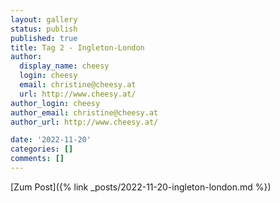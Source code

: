 ```yaml
---
layout: gallery
status: publish
published: true
title: Tag 2 - Ingleton-London
author:
  display_name: cheesy
  login: cheesy
  email: christine@cheesy.at
  url: http://www.cheesy.at/
author_login: cheesy
author_email: christine@cheesy.at
author_url: http://www.cheesy.at/

date: '2022-11-20'
categories: []
comments: []
---
```


[Zum Post]({% link _posts/2022-11-20-ingleton-london.md %})
